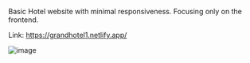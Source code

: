 Basic Hotel website with minimal responsiveness. Focusing only on the frontend.

Link: https://grandhotel1.netlify.app/

![image](https://user-images.githubusercontent.com/71189300/179402179-5200d2cd-2f70-4d62-a883-8865447ba69d.png)
